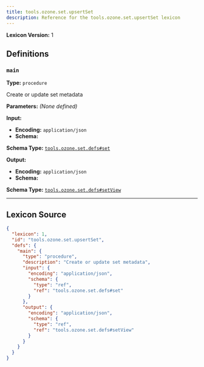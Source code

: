 ```yaml
---
title: tools.ozone.set.upsertSet
description: Reference for the tools.ozone.set.upsertSet lexicon
---
```

**Lexicon Version:** 1

## Definitions

<a name="main"></a>
### `main`

**Type:** `procedure`

Create or update set metadata

**Parameters:** _(None defined)_

**Input:**

- **Encoding:** `application/json`
- **Schema:**

**Schema Type:** [`tools.ozone.set.defs#set`](/tools/ozone/set/defs#set)


**Output:**

- **Encoding:** `application/json`
- **Schema:**

**Schema Type:** [`tools.ozone.set.defs#setView`](/tools/ozone/set/defs#setView)



---

## Lexicon Source
```json
{
  "lexicon": 1,
  "id": "tools.ozone.set.upsertSet",
  "defs": {
    "main": {
      "type": "procedure",
      "description": "Create or update set metadata",
      "input": {
        "encoding": "application/json",
        "schema": {
          "type": "ref",
          "ref": "tools.ozone.set.defs#set"
        }
      },
      "output": {
        "encoding": "application/json",
        "schema": {
          "type": "ref",
          "ref": "tools.ozone.set.defs#setView"
        }
      }
    }
  }
}
```
